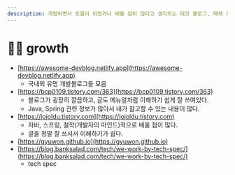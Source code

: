 ```yaml
---
description: 개발하면서 도움이 되었거나 배울 점이 많다고 생각되는 테크 블로그, 매체 모음
---
```


# 🧑🦳 growth

* [https://awesome-devblog.netlify.app](https://awesome-devblog.netlify.app)
  * 국내외 유명 개발블로그들 모음
* [https://bcp0109.tistory.com/363](https://bcp0109.tistory.com/363)
  * 블로그가 굉장히 깔끔하고, 글도 메뉴얼처럼 이해하기 쉽게 잘 쓰여있다.&#x20;
  * Java, Spring 관련 정보가 많아서 내가 참고할 수 있는 내용이 많다.&#x20;
* [https://jojoldu.tistory.com](https://jojoldu.tistory.com)
  * 자바, 스프링, 철학(개발자의 마인드)적으로 배울 점이 많다.&#x20;
  * 글을 정말 잘 쓰셔서 이해하기가 쉽다.&#x20;
* [https://gyuwon.github.io](https://gyuwon.github.io)
* [https://blog.banksalad.com/tech/we-work-by-tech-spec/](https://blog.banksalad.com/tech/we-work-by-tech-spec/)
  * tech spec&#x20;
